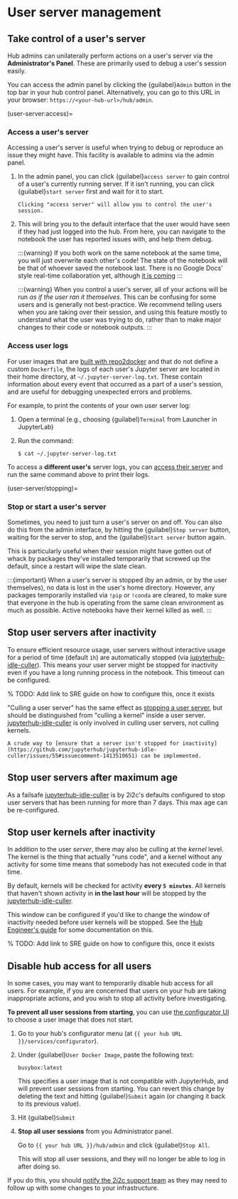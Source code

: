 # User server management

## Take control of a user's server

Hub admins can unilaterally perform actions on a user's server via the
**Administrator's Panel**. These are primarily used to debug a user's session
easily.

You can access the admin panel by clicking the {guilabel}`Admin` button in the top bar
in your hub control panel.  Alternatively, you can go to this URL in your
browser: `https://<your-hub-url>/hub/admin`.

(user-server:access)=
### Access a user's server

Accessing a user's server is useful when trying to debug or reproduce an issue they might have. This facility is available to admins via the admin panel.

1. In the admin panel, you can click {guilabel}`access server` to gain control of a user's
   currently running server. If it isn't running, you can click {guilabel}`start server`
   first and wait for it to start.

   ```{figure} ../../images/access-server.png
   Clicking "access server" will allow you to control the user's session.
   ```

2. This will bring you to the default interface that the user would have seen if they had just logged into the hub. From here, you can navigate to the notebook the user has reported issues with, and help them debug.

   :::{warning}
   If you both work on the same notebook at the same time, you will just
   overwrite each other's code! The state of the notebook will be that of
   whoever saved the notebook last. There is no Google Docs' style
   real-time collaboration yet, although [it is coming](https://github.com/jupyterlab/rtc)
   :::

   :::{warning}
   When you control a user's server, all of your actions will be run *as
   if the user ran it themselves*. This can be confusing for some users
   and is generally not best-practice. We recommend telling users when
   you are taking over their session, and using this feature mostly to understand what the user was trying to do, rather than to make major
   changes to their code or notebook outputs.
   :::
   
### Access user logs

For user images that are [built with repo2docker](environment:image) and that do not define a custom `Dockerfile`, the logs of each user's Jupyter server are located in their home directory, at `~/.jupyter-server-log.txt`.
These contain information about every event that occurred as a part of a user's session, and are useful for debugging unexpected errors and problems.

For example, to print the contents of your own user server log:

1. Open a terminal (e.g., choosing {guilabel}`Terminal` from Launcher in JupyterLab)
2. Run the command:

   ```console
   $ cat ~/.jupyter-server-log.txt
   ```

To access a **different user's** server logs, you can [access their server](user-server:access) and run the same command above to print their logs.

(user-server/stopping)=
### Stop or start a user's server

Sometimes, you need to just turn a user's server on and off. You can
also do this from the admin interface, by hitting the {guilabel}`Stop server`
button, waiting for the server to stop, and the {guilabel}`Start server` button
again.

This is particularly useful when their session might have gotten
out of whack by packages they've installed temporarily that screwed up
the default, since a restart will wipe the slate clean.

:::{important}
When a user's server is stopped (by an admin, or by the user themselves), no data is lost in the user's home directory.
However, any packages temporarily installed via `!pip` or `!conda` are cleared, to make sure that everyone in the hub is operating from the same clean environment as much as
possible.
Active notebooks have their kernel killed as well.
:::

## Stop user servers after inactivity

To ensure efficient resource usage, user servers without interactive usage for a
period of time (default `1h`) are automatically stopped (via
[jupyterhub-idle-culler]).
This means your user server might be stopped for inactivity even if you have
a long running process in the notebook. This timeout can be configured.

% TODO: Add link to SRE guide on how to configure this, once it exists

"Culling a user server" has the same effect as [stopping a user
server](user-server/stopping), but should be distinguished from "culling a
kernel" inside a user server. [jupyterhub-idle-culler] is only involved in
culling user servers, not culling kernels.

```{note}
A crude way to [ensure that a server isn't stopped for inactivity](https://github.com/jupyterhub/jupyterhub-idle-culler/issues/55#issuecomment-1413510651) can be implemented.
```

## Stop user servers after maximum age

As a failsafe [jupyterhub-idle-culler] is by 2i2c's defaults configured to stop
user servers that has been running for more than 7 days. This max age can be
re-configured.

[jupyterhub-idle-culler]: https://github.com/jupyterhub/jupyterhub-idle-culler

## Stop user kernels after inactivity

In addition to the user _server_, there may also be culling at the _kernel_ level.
The kernel is the thing that actually "runs code", and a kernel without any activity for some time means that somebody has not executed code in that time.

By default, kernels will be checked for activity **every `5 minutes`**.
All kernels that haven't shown activity in **in the last hour** will be stopped by the [jupyterhub-idle-culler](https://github.com/jupyterhub/jupyterhub-idle-culler).

This window can be configured if you'd like to change the window of inactivity needed before user kernels will be stopped.
See the [Hub Engineer's guide](infra:configure:culling) for some documentation on this.

% TODO: Add link to SRE guide on how to configure this, once it exists

## Disable hub access for all users

In some cases, you may want to temporarily disable hub access for all users.
For example, if you are concerned that users on your hub are taking inappropriate actions, and you wish to stop all activity before investigating.

**To prevent all user sessions from starting**, you can use [the configurator UI](configurator.md) to choose a user image that does not start.

1. Go to your hub's configurator menu (at `{{ your hub URL }}/services/configurator`).
2. Under {guilabel}`User Docker Image`, paste the following text:

   ```
   busybox:latest
   ```

   This specifies a user image that is not compatible with JupyterHub, and will prevent user sessions from starting.
   You can revert this change by deleting the text and hitting {guilabel}`Submit` again (or changing it back to its previous value).

3. Hit {guilabel}`Submit`
4. **Stop all user sessions** from you Administrator panel.
   
   Go to `{{ your hub URL }}/hub/admin` and click {guilabel}`Stop All`.

   This will stop all user sessions, and they will no longer be able to log in after doing so.

If you do this, you should [notify the 2i2c support team](https://docs.2i2c.org/en/latest/support.html) as they may need to follow up with some changes to your infrastructure.
